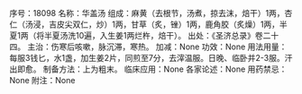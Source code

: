 序号：18098
名称：华盖汤
组成：麻黄（去根节，汤煮，掠去沫，焙干）1两，杏仁（汤浸，吉皮尖双仁，炒）1两，甘草（炙，锉）1两，鹿角胶（炙燥）1两，半夏1两（将半夏汤洗10遍，入生姜1两烂杵，焙干）。
出处：《圣济总录》卷二十四。
主治：伤寒后咳嗽，脉沉滞，寒热。
加减：None
功效：None
用法用量：每服3钱匕，水1盏，加生姜2片，同煎至7分，去滓温服。日晚、临卧并2-3服。汗出即愈。
制备方法：上为粗末。
临床应用：None
各家论述：None
用药禁忌：None
附注：None
